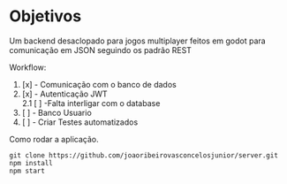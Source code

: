 # Objetivos

Um backend desaclopado para jogos multiplayer feitos em godot para comunicação em JSON seguindo os padrão REST

Workflow:

1. [x] - Comunicação com o banco de dados
2. [x] - Autenticação JWT  
  2.1 [ ] -Falta interligar com o database
3. [ ] - Banco Usuario
4. [ ] - Criar Testes automatizados


Como rodar a aplicação.

```git clone https://github.com/joaoribeirovasconcelosjunior/server.git```  
```npm install```  
```npm start```  


